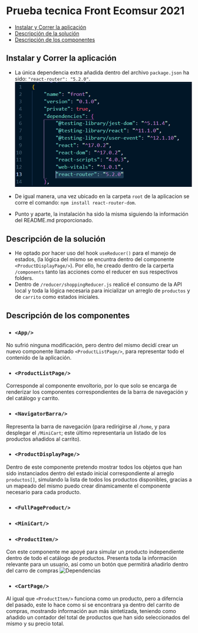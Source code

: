 # Prueba tecnica Front Ecomsur 2021

- [Instalar y Correr la aplicación](#instalar-y-correr-la-aplicación)
- [Descripción de la solución](#descripción-de-la-solución)
- [Descripción de los componentes](#descripción-de-los-componentes)

## Instalar y Correr la aplicación

- La única dependencia extra añadida dentro del archivo `package.json` ha sido: `"react-router": "5.2.0"`.
![Dependencias](/dependencias.PNG)

- De igual manera, una vez ubicado en la carpeta `root` de la aplicacion se corre el comando: `npm install react-router-dom`.

- Punto y aparte, la instalación ha sido la misma siguiendo la información del README.md proporcionado.

## Descripción de la solución

- He optado por hacer uso del hook `useReducer()` para el manejo de estados, (la lógica del mismo se encuntra dentro del componente `<ProductDisplayPage/>`). Por ello, he creado dentro de la carperta `/components` tanto las acciones como el reducer en sus respectivos folders.
- Dentro de `/reducer/shoppingReducer.js` realicé el consumo de la API local y toda la lógica necesaria para inicializar un arreglo de `productos` y de `carrito` como estados iniciales.

## Descripción de los componentes

- ### `<App/>`
No sufrió ninguna modificación, pero dentro del mismo decidí crear un nuevo componente llamado `<ProductListPage/>`, para representar todo el contenido de la aplicación.

- ### `<ProductListPage/>`
Corresponde al componente envoltorio, por lo que solo se encarga de renderizar los componentes correspondientes de la barra de navegación y del catálogo y carrito.

- ### `<NavigatorBarra/>`
Representa la barra de navegación (para redirigirse al `/home`, y para desplegar el `/MiniCart`; este último representaría un listado de los productos añadidos al carrito).

- ### `<ProductDisplayPage/>`
Dentro de este componente pretendo mostrar todos los objetos que han sido instanciados dentro del estado inicial correspondiente al arreglo `productos[]`, simulando la lista de todos los productos disponibles, gracias a un mapeado del mismo puedo crear dinamicamente el componente necesario para cada producto.

- ### `<FullPageProduct/>`

- ### `<MiniCart/>`

- ### `<ProductItem/>`
Con este componente me apoyé para simular un producto independiente dentro de todo el catálogo de productos. Presenta toda la información relevante para un usuario, así como un botón que permitirá añadirlo dentro del carro de compras
![Dependencias](./bitacora-images/product-item.png)

- ### `<CartPage/>`
Al igual que `<ProductItem/>` funciona como un producto, pero a diferncia del pasado, este lo hace como si se encontrara ya dentro del carrito de compras, mostrando información aun más sintetizada, teniendo como añadido un contador del total de productos que han sido seleccionados del mismo y su precio total.